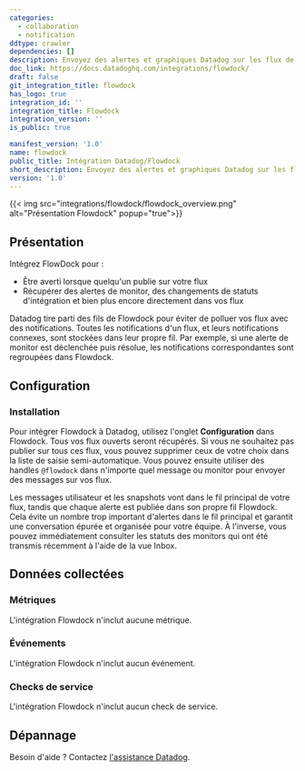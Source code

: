```yaml
---
categories:
  - collaboration
  - notification
ddtype: crawler
dependencies: []
description: Envoyez des alertes et graphiques Datadog sur les flux de votre équipe.
doc_link: https://docs.datadoghq.com/integrations/flowdock/
draft: false
git_integration_title: flowdock
has_logo: true
integration_id: ''
integration_title: Flowdock
integration_version: ''
is_public: true

manifest_version: '1.0'
name: flowdock
public_title: Intégration Datadog/Flowdock
short_description: Envoyez des alertes et graphiques Datadog sur les flux de votre équipe.
version: '1.0'
---
```

{{< img src="integrations/flowdock/flowdock_overview.png" alt="Présentation Flowdock" popup="true">}}

## Présentation

Intégrez FlowDock pour :

- Être averti lorsque quelqu'un publie sur votre flux
- Récupérer des alertes de monitor, des changements de statuts d'intégration et bien plus encore directement dans vos flux

Datadog tire parti des fils de Flowdock pour éviter de polluer vos flux avec des notifications. Toutes les notifications d'un flux, et leurs notifications connexes, sont stockées dans leur propre fil. Par exemple, si une alerte de monitor est déclenchée puis résolue, les notifications correspondantes sont regroupées dans Flowdock.

## Configuration

### Installation

Pour intégrer Flowdock à Datadog, utilisez l'onglet **Configuration** dans Flowdock. Tous vos flux ouverts seront récupérés. Si vous ne souhaitez pas publier sur tous ces flux, vous pouvez supprimer ceux de votre choix dans la liste de saisie semi-automatique. Vous pouvez ensuite utiliser des handles `@flowdock` dans n'importe quel message ou monitor pour envoyer des messages sur vos flux.

Les messages utilisateur et les snapshots vont dans le fil principal de votre flux, tandis que chaque alerte est publiée dans son propre fil Flowdock. Cela évite un nombre trop important d'alertes dans le fil principal et garantit une conversation épurée et organisée pour votre équipe. À l'inverse, vous pouvez immédiatement consulter les statuts des monitors qui ont été transmis récemment à l'aide de la vue Inbox.

## Données collectées

### Métriques

L'intégration Flowdock n'inclut aucune métrique.

### Événements

L'intégration Flowdock n'inclut aucun événement.

### Checks de service

L'intégration Flowdock n'inclut aucun check de service.

## Dépannage

Besoin d'aide ? Contactez [l'assistance Datadog][1].

[1]: https://docs.datadoghq.com/fr/help/
